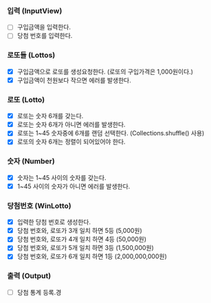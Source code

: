 ### 입력 (InputView)
- [ ] 구입금액을 입력한다.
- [ ] 당첨 번호를 입력한다.

### 로또들 (Lottos)
- [X] 구입금액으로 로또를 생성요청한다. (로또의 구입가격은 1,000원이다.)
- [X] 구입금액이 천원보다 작으면 에러를 발생한다.

### 로또 (Lotto)
- [x] 로또는 숫자 6개를 갖는다.
- [x] 로또는 숫자 6개가 아니면 에러를 발생한다.
- [x] 로또는 1~45 숫자중에 6개를 랜덤 선택한다. (Collections.shuffle() 사용)
- [x] 로또의 숫자 6개는 정렬이 되어있어야 한다.

### 숫자 (Number)
- [x] 숫자는 1~45 사이의 숫자를 갖는다.
- [x] 1~45 사이의 숫자가 아니면 에러를 발생한다.

### 당첨번호 (WinLotto)
- [x] 입력한 당첨 번호로 생성한다.
- [x] 당첨 번호와, 로또가 3개 일치 하면 5등 (5,000원)
- [x] 당첨 번호와, 로또가 4개 일치 하면 4등 (50,000원)
- [x] 당첨 번호와, 로또가 5개 일치 하면 3등 (1,500,000원)
- [x] 당첨 번호와, 로또가 6개 일치 하면 1등 (2,000,000,000원)

### 출력 (Output)
- [ ] 당첨 통계 등록.경
